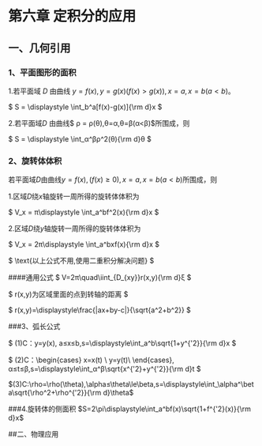 
# 第六章 定积分的应用
## 一、几何引用

### 1、平面图形的面积

1.若平面域 $D$ 由曲线 $y=f(x),y=g(x)(f(x)>g(x)),x=a,x=b(a<b)$。

$
S = \displaystyle \int_b^a[f(x)-g(x)]{\rm d}x 
$

2.若平面域$D$ 由曲线$ ρ = ρ(θ),θ=α,θ=β(α<β)$所围成，则


$
S = \displaystyle \int_α^βρ^2(θ){\rm d}θ 
$

### 2、旋转体体积
若平面域$D$由曲线$y=f(x),(f(x)≥0),x=a,x=b(a<b)$所围成，则

1.区域$D$绕$x$轴旋转一周所得的旋转体体积为

$
V_x = π\displaystyle \int_a^bf^2(x){\rm d}x
$

2.区域$D$绕$y$轴旋转一周所得的旋转体体积为

$
V_x = 2π\displaystyle \int_a^bxf(x){\rm d}x
$

$
\text{以上公式不用,使用二重积分解决问题}
$

####通用公式
$
V=2π\quad\iint_{D_{xy}}r(x,y){\rm d}ξ
$ 

$
r(x,y)为区域里面的点到转轴的距离
$

$
r(x,y)=\displaystyle\frac{|ax+by-c|}{\sqrt{a^2+b^2}}
$

###3、弧长公式

$
(1)C：y=y(x), a≤x≤b,s=\displaystyle\int_a^b\sqrt{1+y^{'2}}{\rm d}x
$

$
(2)C：\begin{cases}
 x=x(t) \\
 y=y(t)\\
\end{cases}, α≤t≤β,s=\displaystyle\int_α^β\sqrt{x^{'2}+y^{'2}}{\rm d}t
$

$(3)C:\rho=\rho(\theta),\alpha≤\theta\le\beta,s=\displaystyle\int_\alpha^\beta\sqrt{\rho^2+\rho^{'2}}{\rm d}\theta$

###4.旋转体的侧面积
$S=2\pi\displaystyle\int_a^bf(x)\sqrt{1+f^{'2}(x)}{\rm d}x$

##二、物理应用